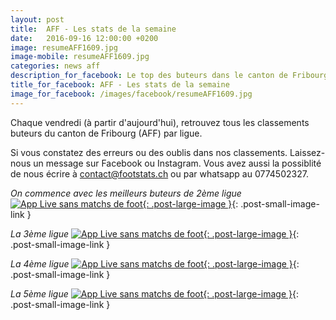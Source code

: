 ```yaml
---
layout: post
title:  AFF - Les stats de la semaine
date:   2016-09-16 12:00:00 +0200
image: resumeAFF1609.jpg
image-mobile: resumeAFF1609.jpg
categories: news aff
description_for_facebook: Le top des buteurs dans le canton de Fribourg.
title_for_facebook: AFF - Les stats de la semaine
image_for_facebook: /images/facebook/resumeAFF1609.jpg
---
```

Chaque vendredi (à partir d'aujourd'hui), retrouvez tous les classements buteurs du canton de Fribourg (AFF) par ligue.

Si vous constatez des erreurs ou des oublis dans nos classements. Laissez-nous un message sur Facebook ou Instagram. Vous avez aussi la possiblité de nous écrire à contact@footstats.ch ou par whatsapp au 0774502327.

_On commence avec les meilleurs buteurs de 2ème ligue_
[![App Live sans matchs de foot]({{site.url}}/images/posts/rankings/resumeAFF21609.jpg){: .post-large-image }]({{site.url}}/images/posts/rankings/resumeAFF21609.jpg){: .post-small-image-link }

_La 3ème ligue_
[![App Live sans matchs de foot]({{site.url}}/images/posts/rankings/resumeAFF31609.jpg){: .post-large-image }]({{site.url}}/images/posts/rankings/resumeAFF31609.jpg){: .post-small-image-link }

_La 4ème ligue_
[![App Live sans matchs de foot]({{site.url}}/images/posts/rankings/resumeAFF41609.jpg){: .post-large-image }]({{site.url}}/images/posts/rankings/resumeAFF41609.jpg){: .post-small-image-link }

_La 5ème ligue_
[![App Live sans matchs de foot]({{site.url}}/images/posts/rankings/resumeAFF51609.jpg){: .post-large-image }]({{site.url}}/images/posts/rankings/resumeAFF51609.jpg){: .post-small-image-link }